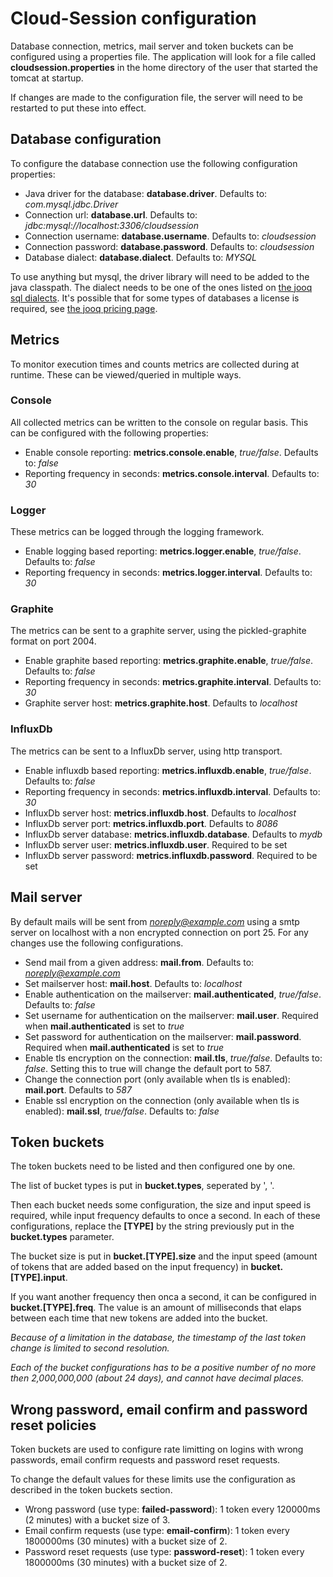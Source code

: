 # Cloud-Session configuration

Database connection, metrics, mail server and token buckets can be configured using a properties file.
The application will look for a file called **cloudsession.properties** in the home directory of the user that started the tomcat at startup.

If changes are made to the configuration file, the server will need to be restarted to put these into effect.

## Database configuration
To configure the database connection use the following configuration properties:

- Java driver for the database: **database.driver**. Defaults to: *com.mysql.jdbc.Driver*
- Connection url: **database.url**. Defaults to: *jdbc:mysql://localhost:3306/cloudsession*
- Connection username: **database.username**. Defaults to: *cloudsession*
- Connection password: **database.password**. Defaults to: *cloudsession*
- Database dialect: **database.dialect**. Defaults to: *MYSQL*

To use anything but mysql, the driver library will need to be added to the java classpath. The dialect needs to be one of the ones listed on [the jooq sql dialects](http://www.jooq.org/javadoc/3.6.x/org/jooq/SQLDialect.html).
It's possible that for some types of databases a license is required, see [the jooq pricing page](http://www.jooq.org/download/).

## Metrics
To monitor execution times and counts metrics are collected during at runtime. These can be viewed/queried in multiple ways.

### Console
All collected metrics can be written to the console on regular basis. This can be configured with the following properties:

- Enable console reporting: **metrics.console.enable**, *true/false*. Defaults to: *false*
- Reporting frequency in seconds: **metrics.console.interval**. Defaults to: *30*

### Logger
These metrics can be logged through the logging framework.

- Enable logging based reporting: **metrics.logger.enable**, *true/false*. Defaults to: *false*
- Reporting frequency in seconds: **metrics.logger.interval**. Defaults to: *30*

### Graphite
The metrics can be sent to a graphite server, using the pickled-graphite format on port 2004.

- Enable graphite based reporting: **metrics.graphite.enable**, *true/false*. Defaults to: *false*
- Reporting frequency in seconds: **metrics.graphite.interval**. Defaults to: *30*
- Graphite server host: **metrics.graphite.host**. Defaults to *localhost*

### InfluxDb
The metrics can be sent to a InfluxDb server, using http transport.

- Enable influxdb based reporting: **metrics.influxdb.enable**, *true/false*. Defaults to: *false*
- Reporting frequency in seconds: **metrics.influxdb.interval**. Defaults to: *30*
- InfluxDb server host: **metrics.influxdb.host**. Defaults to *localhost*
- InfluxDb server port: **metrics.influxdb.port**. Defaults to *8086*
- InfluxDb server database: **metrics.influxdb.database**. Defaults to *mydb*
- InfluxDb server user: **metrics.influxdb.user**. Required to be set
- InfluxDb server password: **metrics.influxdb.password**. Required to be set

## Mail server
By default mails will be sent from *noreply@example.com* using a smtp server on localhost with a non encrypted connection on port 25. For any changes use the following configurations.

- Send mail from a given address: **mail.from**. Defaults to: *noreply@example.com*
- Set mailserver host: **mail.host**. Defaults to: *localhost*
- Enable authentication on the mailserver: **mail.authenticated**, *true/false*. Defaults to: *false*
- Set username for authentication on the mailserver: **mail.user**. Required when **mail.authenticated** is set to *true*
- Set password for authentication on the mailserver: **mail.password**. Required when **mail.authenticated** is set to *true*
- Enable tls encryption on the connection: **mail.tls**, *true/false*. Defaults to: *false*. Setting this to true will change the default port to 587.
- Change the connection port (only available when tls is enabled): **mail.port**. Defaults to *587*
- Enable ssl encryption on the connection (only available when tls is enabled): **mail.ssl**, *true/false*. Defaults to: *false*

## Token buckets
The token buckets need to be listed and then configured one by one.

The list of bucket types is put in **bucket.types**, seperated by ', '.

Then each bucket needs some configuration, the size and input speed is required, while input frequency defaults to once a second. In each of these configurations, replace the **[TYPE]** by the string previously put in the **bucket.types** parameter.

The bucket size is put in **bucket.[TYPE].size** and the input speed (amount of tokens that are added based on the input frequency) in **bucket.[TYPE].input**.

If you want another frequency then onca a second, it can be configured in **bucket.[TYPE].freq**. The value is an amount of milliseconds that elaps between each time that new tokens are added into the bucket.

*Because of a limitation in the database, the timestamp of the last token change is limited to second resolution.*

*Each of the bucket configurations has to be a positive number of no more then 2,000,000,000 (about 24 days), and cannot have decimal places.*

## Wrong password, email confirm and password reset policies
Token buckets are used to configure rate limitting on logins with wrong passwords, email confirm requests and password reset requests.

To change the default values for these limits use the configuration as described in the token buckets section.

- Wrong password (use type: **failed-password**): 1 token every 120000ms (2 minutes) with a bucket size of 3.
- Email confirm requests (use type: **email-confirm**): 1 token every 1800000ms (30 minutes) with a bucket size of 2.
- Password reset requests (use type: **password-reset**): 1 token every 1800000ms (30 minutes) with a bucket size of 2.